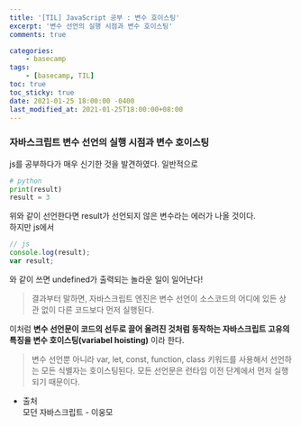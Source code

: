 ```yaml
---
title: '[TIL] JavaScript 공부 : 변수 호이스팅'
excerpt: '변수 선언의 실행 시점과 변수 호이스팅'
comments: true

categories:
    - basecamp
tags:
    - [basecamp, TIL]
toc: true
toc_sticky: true
date: 2021-01-25 18:00:00 -0400
last_modified_at: 2021-01-25T18:00:00+08:00
---
```


### 자바스크립트 변수 선언의 실행 시점과 변수 호이스팅
js를 공부하다가 매우 신기한 것을 발견하였다. 일반적으로
```python
# python
print(result)
result = 3
```
위와 같이 선언한다면 result가 선언되지 않은 변수라는 에러가 나올 것이다.<br>
하지만 js에서
```js
// js
console.log(result);
var result;
```
와 같이 쓰면 undefined가 출력되는 놀라운 일이 일어난다!
> 결과부터 말하면, 자바스크립트 엔진은 변수 선언이 소스코드의 어디에 있든 상관 없이 다른 코드보다 먼저 실행된다.<br>

이처럼 **변수 선언문이 코드의 선두로 끌어 올려진 것처럼 동작하는 자바스크립트 고유의 특징을 변수 호이스팅(variabel hoisting)** 이라 한다.
> 변수 선언뿐 아니라 var, let, const, function, class 키워드를 사용해서 선언하는 모든 식별자는 호이스팅된다. 모든 선언문은 런타임 이전 단계에서 먼저 실행되기 때문이다.


- 출처<br>
모던 자바스크립트 - 이웅모